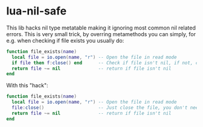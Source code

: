 # lua-nil-safe
This lib hacks nil type metatable making it ignoring most common nil related errors. This is very small trick, by overring metamethods you can simply, for e.g. when checking if file exists you usually do:

```lua
function file_exists(name)
  local file = io.open(name, "r") -- Open the file in read mode
  if file then f:close() end      -- Check if file isn't nil, if not, close it
  return file ~= nil              -- return if file isn't nil
end
```

With this "hack":

```lua
function file_exists(name)
  local file = io.open(name, "r") -- Open the file in read mode
  file:close()                    -- Just close the file, you don't need to care if is nil
  return file ~= nil              -- return if file isn't nil
end
```

